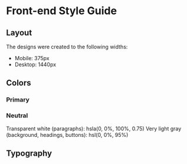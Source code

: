 # Front-end Style Guide

## Layout

The designs were created to the following widths:

- Mobile: 375px
- Desktop: 1440px

## Colors

### Primary



### Neutral

Transparent white (paragraphs): hsla(0, 0%, 100%, 0.75)
Very light gray (background, headings, buttons): hsl(0, 0%, 95%)

## Typography


